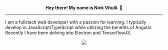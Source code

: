 <p align="center">
  <b>Hey there! My name is Nick Vitulli. 👋</b>
</p>
<hr>
<p align="left">
I am a fullstack web developer with a passion for learning. I typically develop in JavaScript/TypeScript while utilizing the benefits of Angular. Recently I have been delving into Electron and TensorflowJS.
</p>

<p align="center">
  <img src="https://github-readme-stats.vercel.app/api/top-langs/?username=nvitulli71&layout=compact&theme=react">
</p>
<!--![Top Langs](https://github-readme-stats.vercel.app/api/top-langs/?username=nvitulli71&layout=compact&theme=react) -->
<!-- ![github stats](https://github-readme-stats.vercel.app/api?username=nvitulli71&show_icons=true&theme=react) -->
<!--
**nvitulli71/nvitulli71** is a ✨ _special_ ✨ repository because its `README.md` (this file) appears on your GitHub profile.

Here are some ideas to get you started:

- 🔭 I’m currently working on ...
- 🌱 I’m currently learning ...
- 👯 I’m looking to collaborate on ...
- 🤔 I’m looking for help with ...
- 💬 Ask me about ...
- 📫 How to reach me: ...
- 😄 Pronouns: ...
- ⚡ Fun fact: ...
-->
